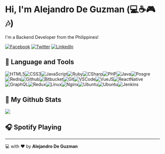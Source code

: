 # Hi, I'm Alejandro De Guzman (:computer::coffee::video_game::notes:)

I'm a Backend Developer from the Philippines!

[![Facebook](https://img.shields.io/badge/facebook-%231877F2.svg?&style=for-the-badge&logo=facebook&logoColor=white)](https://web.facebook.com/andy.dangas) [![Twitter](https://img.shields.io/badge/twitter-%231DA1F2.svg?&style=for-the-badge&logo=twitter&logoColor=white)](https://twitter.com/joshuken22) [![LinkedIn](https://img.shields.io/badge/linkedin-%230077B5.svg?&style=for-the-badge&logo=linkedin&logoColor=white)](https://www.linkedin.com/in/alejandro-de-guzman-380568170) 
## :wrench: Language and Tools

![HTML5](https://img.icons8.com/color/30/html-5.png)![CSS3](https://img.icons8.com/color/30/css3.png)![JavaScript](https://img.icons8.com/color/30/javascript.png)![Ruby](https://img.icons8.com/color/30/ruby-programming-language.png)![CSharp](https://img.icons8.com/color/30/c-sharp-logo.png)![PHP](https://img.icons8.com/color/30/php.png)![Java](https://img.icons8.com/color/30/java-duke-logo.png)![Posgre](https://img.icons8.com/color/30/postgreesql.png)![Redis](https://img.icons8.com/color/30/redis.png)![Github](https://img.icons8.com/material-outlined/30/github.png)![Bitbucket](https://img.icons8.com/color/30/bitbucket.png)![Git](https://img.icons8.com/color/30/git.png)![VSCode](https://img.icons8.com/color/30/visual-studio-code-2019.png)![VueJS](https://img.icons8.com/color/30/vue-js.png)![ReactNative](https://img.icons8.com/color/30/react-native.png)![GraphQL](https://img.icons8.com/color/30/graphql.png)![Redux](https://img.icons8.com/color/30/redux.png)![Linux](https://img.icons8.com/color/30/linux.png)![Nginx](https://img.icons8.com/color/30/nginx.png)![Ubuntu](https://img.icons8.com/color/30/ubuntu--v1.png)![Ubuntu](https://img.icons8.com/color/30/trello.png)![Jenkins](https://img.icons8.com/color/30/jenkins.png)

## :stars: My Github Stats

<img src="https://github-readme-stats.vercel.app/api?username=deguzman20&&show_icons=true&icon_color=bb2acf&title_color=ffffff&text_color=daf7dc&bg_color=151515"/>

## :headphones: Spotify Playing


<frame src="https://open.spotify.com/user/31o2a6465xiln745tfuuded4ch4y" />

---
:computer: with :heart: by **Alejandro De Guzman**
